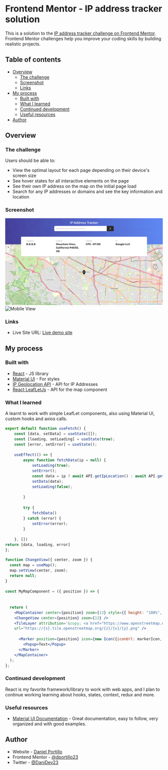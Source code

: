 # Frontend Mentor - IP address tracker solution

This is a solution to the [IP address tracker challenge on Frontend Mentor](https://www.frontendmentor.io/challenges/ip-address-tracker-I8-0yYAH0). Frontend Mentor challenges help you improve your coding skills by building realistic projects. 

## Table of contents

- [Overview](#overview)
  - [The challenge](#the-challenge)
  - [Screenshot](#screenshot)
  - [Links](#links)
- [My process](#my-process)
  - [Built with](#built-with)
  - [What I learned](#what-i-learned)
  - [Continued development](#continued-development)
  - [Useful resources](#useful-resources)
- [Author](#author)

## Overview

### The challenge

Users should be able to:

- View the optimal layout for each page depending on their device's screen size
- See hover states for all interactive elements on the page
- See their own IP address on the map on the initial page load
- Search for any IP addresses or domains and see the key information and location

### Screenshot

![Desktop View](./screenshots/desktop.png)
![Mobile View](./screenshots/mobile.jpg)

### Links

- Live Site URL: [Live demo site](https://dportillo23.github.io/ip-tracker/)

## My process

### Built with

- [React](https://reactjs.org/) - JS library
- [Material UI](https://mui.com/) - For styles
- [IP Geolocation API](https://geo.ipify.org/) - API for IP Addresses
- [React LeafLetJs](https://react-leaflet.js.org/) - API for the map component

### What I learned

A learnt to work with simple LeafLet components, also using Material UI, custom hooks and axios calls.

```jsx
export default function useFetch() {
    const [data, setData] = useState([]);
    const [loading, setLoading] = useState(true);
    const [error, setError] = useState();

    useEffect(() => {
        async function fetchData(ip = null) {
            setLoading(true);
            setError();
            const data = ip ? await API.getIpLocation() : await API.getLocation();
            setData(data);
            setLoading(false);
            
        }

        try {
            fetchData()
        } catch (error) {
            setError(error);
        }

    }, [])
return [data, loading, error]
};
```

```jsx
function ChangeView({ center, zoom }) {
  const map = useMap();
  map.setView(center, zoom);
  return null;
}

const MyMapComponent = ({ position }) => {

  
  return (
    <MapContainer center={position} zoom={13} style={{ height: "100%", width: "100%" }}>
    <ChangeView center={position} zoom={13} />
    <TileLayer attribution='&copy; <a href="https://www.openstreetmap.org/copyright">OpenStreetMap</a> contributors'
    url="https://{s}.tile.openstreetmap.org/{z}/{x}/{y}.png" />
      
      <Marker position={position} icon={new Icon({iconUrl: markerIcon, iconSize: [25, 41], iconAnchor: [12, 41]})}>
        <Popup>Text</Popup>
      </Marker>
    </MapContainer>
  );
};
```


### Continued development

React is my favorite framework/library to work with web apps, and I plan to continue working learning about hooks, states, context, redux and more.

### Useful resources

- [Material UI Documentation](https://mui.com/material-ui/getting-started/overview/) - Great documentation, easy to follow, very organized and with good examples.

## Author

- Website - [Daniel Portillo](https://www.danielportillo.dev)
- Frontend Mentor - [@dportillo23](https://www.frontendmentor.io/profile/dportillo23)
- Twitter - [@DaniDev23](https://twitter.com/DaniDev23)

